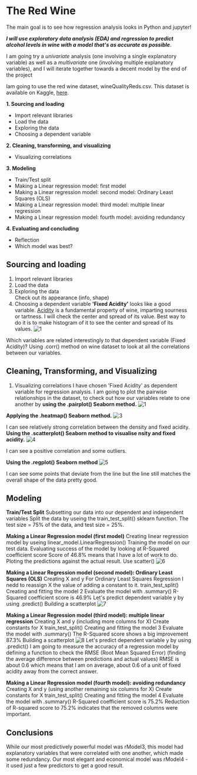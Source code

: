 
# The Red Wine

The main goal is to see how regression analysis looks in Python and jupyter!

***I will use exploratory data analysis (EDA) and regression to predict alcohol levels in wine with a model that's as accurate as possible***.

I am going try a *univariate* analysis (one involving a single explanatory variable) as well as a *multivariate* one (involving multiple explanatory variables), and I will iterate together towards a decent model by the end of the project


Iam going to use the red wine dataset, wineQualityReds.csv. This dataset is available on Kaggle, [here](https://www.kaggle.com/piyushgoyal443/red-wine-dataset).


**1. Sourcing and loading** 
- Import relevant libraries
- Load the data 
- Exploring the data
- Choosing a dependent variable
 
**2. Cleaning, transforming, and visualizing**
- Visualizing correlations
  
  
**3. Modeling** 
- Train/Test split
- Making a Linear regression model: first model
- Making a Linear regression model: second model: Ordinary Least Squares (OLS) 
- Making a Linear regression model: third model: multiple linear regression
- Making a Linear regression model: fourth model: avoiding redundancy

**4. Evaluating and concluding** 
- Reflection 
- Which model was best?

## Sourcing and loading
1. Import relevant libraries 
2. Load the data
3. Exploring the data    
Check out its appearance (info, shape)
4. Choosing a dependent variable
**'Fixed Acidity'** looks like a good variable.
[Acidity](https://waterhouse.ucdavis.edu/whats-in-wine/fixed-acidity) is a fundamental property of wine, imparting sourness or tartness.
I will check the center and spread of its value.
Best way to do it is to make histogram of it to see the center and spread of its values.
![1](https://user-images.githubusercontent.com/98930412/172061262-5b49ef36-aae3-4092-a2a6-3552b939ddc5.png)

Which variables are related interestingly to that dependent variable (Fixed Acidity)?
Using .corr() method on wine dataset to look at all the correlations between our variables.

## Cleaning, Transforming, and Visualizing
1. Visualizing correlations
I have chosen 'Fixed Acidity' as dependent variable for regression analysis. I am going to plot the pairwise relationships in the dataset, to check out how our variables relate to one another by **using the .pairplot() Seaborn method.**
![1](https://user-images.githubusercontent.com/98930412/172061214-2641baae-4917-4921-add8-db07b2eda8a3.png)

**Applying the .heatmap() Seaborn method.**
![3](https://user-images.githubusercontent.com/98930412/172061442-61807999-59a5-46b4-a52d-384a77938520.png)

I can see relatively strong correlation between the density and fixed acidity.
**Using the .scatterplot() Seaborn method to visualise nsity and fixed acidity.**
![4](https://user-images.githubusercontent.com/98930412/172061630-7ea15b1d-327b-4987-b9b4-26a9ce7d8b6f.png)

I can see a positive correlation and some outliers.

**Using the .regplot() Seaborn method**
![5](https://user-images.githubusercontent.com/98930412/172062177-8e2ffb4a-1b5e-4bcd-bd0c-7dcd74ee3430.png)

I can see some points that deviate from the line but the line still matches the overall shape of the data pretty good.

## Modeling

**Train/Test Split**
Subsetting our data into our dependent and independent variables
Split the data by useing the train_test_split() sklearn function.
The test size = 75% of the data, and test size = 25%.

**Making a Linear Regression model (first model)**
Creating linear regression model by useing linear_model.LinearRegression()
Training the model on our test data.
Evaluating success of the model by looking at R-Squared coefficient score
Score of 46.8% means that I have a lot of work to do.
Ploting the predictions against the actual result. Use scatter()
![6](https://user-images.githubusercontent.com/98930412/172064115-75e1b3e2-9b9d-4979-91db-6334741eaa26.png)

**Making a Linear Regression model (second model): Ordinary Least Squares (OLS)**
Creating X and y
For Ordinary Least Squares Regression I nedd to reassign X the value of adding a constant to it.
train_test_split()
Creating and fitting the model 2
Evaluate the model with .summary()
R-Squared coefficient score is 46.9%
Let's predict dependent variable y by using .predict()
Building a scatterplot
![7](https://user-images.githubusercontent.com/98930412/172064960-3009fc9f-3074-4749-8d6e-1533094f252f.png)

**Making a Linear Regression model (third model): multiple linear regression**
Creating X and y (including more columns for X)
Create constants for X
train_test_split()
Creating and fitting the model 3
Evaluate the model with .summary()
The R-Squared score shows a big improvement 87.3%
Building a scatterplot
![8](https://user-images.githubusercontent.com/98930412/172067643-c4b65118-3569-4137-9cc8-5c83f04dbd41.png)
Let's predict dependent variable y by using .predict()
I am going to measure the accuracy of a regression model by defining a function to check the RMSE (Root Mean Squared Error) (finding the average difference between predictions and actual values)
RMSE is about 0.6 which means that I am on average, about 0.6 of a unit of fixed acidity away from the correct answer.

 **Making a Linear Regression model (fourth model): avoiding redundancy**
Creating X and y (using another remaining six columns for X)
Create constants for X
train_test_split()
Creating and fitting the model 4
Evaluate the model with .summary()
R-Squared coefficient score is 75.2%
Reduction of R-squared score to 75.2% indicates that the removed columns were important.

## Conclusions

While our most predictively powerful model was rModel3, this model had explanatory variables that were correlated with one another, which made some redundancy. Our most elegant and economical model was rModel4 - it used just a few predictors to get a good result.
